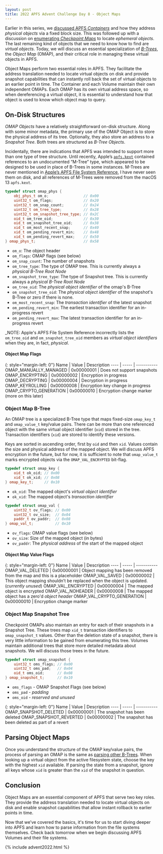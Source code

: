 ```yaml
---
layout: post
title: 2022 APFS Advent Challenge Day 8 - Object Maps
---
```


Earlier in this series, we [discussed APFS _Containers_](/post/2022/12/05/APFS-Containers) and how they address _physical objects_ via a fixed block size. This was followed up with a discussion on [enumerating _Checkpoint Maps_](/post/2022/12/07/APFS-Checkpoint-Maps) to locate _ephemeral objects_. The last remaining kind of objects that we need to know how to find are _virtual objects_. Today, we will discuss an essential specialization of [_B-Trees_](/post/2022/12/08/APFS-BTrees), the _Object Map_ (OMAP), and their critical role in managing these virtual objects in APFS.

Object Maps perform two essential roles in APFS.  They facilitate the address translation needed to locate virtual objects on disk and provide snapshot capabilities that can instantly roll back the set of virtual objects to an earlier point in time.   The Container and each Volume maintain their own independent OMAPs.  Each OMAP has its own virtual address space, so when dereferencing a virtual object, it is essential to understand how that object is used to know which object map to query.

## On-Disk Structures

_OMAP Objects_ have a relatively straightforward on-disk structure. Along with some minor metadata, the primary use of the OMAP Object is to store the physical address of its tree. Optionally, they also store an address to a _Snapshot Tree_.  Both trees are structured as _B-Tree Objects_.

Incidentally, there are indications that APFS was intended to support more than one type of tree structure. Until recently, Apple’s [`apfs.kext`](https://en.wikipedia.org/wiki/Loadable_kernel_module) contained references to an undocumented “M-Tree” type, which appeared to be designed to be used in place of B-Trees in some instances. M-Trees are never mentioned in [Apple’s APFS File System Reference](https://developer.apple.com/support/downloads/Apple-File-System-Reference.pdf), I have never seen them on disk, and all references of M-Trees were removed from the macOS 13 `apfs.kext`.


```cpp
typedef struct omap_phys {
    obj_phys_t om_o;                // 0x00
    uint32_t om_flags;              // 0x20
    uint32_t om_snap_count;         // 0x24
    uint32_t om_tree_type;          // 0x28
    uint32_t om_snapshot_tree_type; // 0x2C
    oid_t om_tree_oid;              // 0x30
    oid_t om_snapshot_tree_oid;     // 0x38
    xid_t om_most_recent_snap;      // 0x40
    xid_t om_pending_revert_min;    // 0x48
    xid_t om_pending_revert_max;    // 0x50
} omap_phys_t;                      // 0x58
```
- `om_o`: The object header
- `om_flags`: OMAP flags (see below)
- `om_snap_count`: The number of snapshots
- `om_tree_type`: The type of OMAP tree.  This is currently always a _physical_ _B-Tree Root Node_
- `om_snapshot_tree_type`: The type of Snapshot tree.  This is currently always a _physical_ _B-Tree Root Node_
- `om_tree_oid`: The _physical object identifier_ of the omap's B-Tree
- `om_snapshot_tree_oid`: The _physical object identifier_ of the snapshot's B-Tree or zero if there is none.
- `om_most_recent_snap`: The _transaction identifier_ of the latest snapshot
- `om_pending_revert_min`: The earliest transaction identifier for an in-progress revert
- `om_pending_revert_max`: The latest transaction identifier for an in-progress revert

_NOTE: Apple's APFS File System Reference incorrectly lists the `om_tree_oid` and `om_snapshot_tree_oid` members as _virtual object identifiers_ when they are, in fact, _physical_.


#### Object Map Flags

{: style="margin-left: 0"}
Name | Value | Description
---- | ----- | -----------
OMAP_MANUALLY_MANAGED | 0x00000001 | Does not support snapshots
OMAP_ENCRYPTING | 0x00000002 | Encryption in progress
OMAP_DECRYPTING | 0x00000004 | Decryption in progress
OMAP_KEYROLLING | 0x00000008 | Encryption key change in progress
OMAP_CRYPTO_GENERATION | 0x00000010 | Encryption change marker (more on this later)

### Object Map B-Tree

An OMAP tree is a specialized B-Tree type that maps fixed-size `omap_key_t` and `omap_value_t` key/value pairs.  There can be more than one referenced object with the same virtual object identifier (`oid`) stored in the tree.  Transaction identifiers (`xid`) are stored to identify these versions.  

Keys are sorted in ascending order, first by `oid` and then `xid`.  Values contain the size and physical address of the mapped object.  We will discuss APFS encryption in the future, but for now, it is sufficient to note that `omap_value_t` marks encrypted objects via the `OMAP_VAL_ENCRYPTED` bit-flag.

```cpp
typedef struct omap_key {
    oid_t ok_oid; // 0x00
    xid_t ok_xid; // 0x08
} omap_key_t;     // 0x10
```
- `ok_oid`: The mapped object's _virtual object identifier_
- `ok_xid`: The mapped object's _transaction identifier_

```cpp
typedef struct omap_val {
    uint32_t ov_flags; // 0x00
    uint32_t ov_size;  // 0x04
    paddr_t ov_paddr;  // 0x08
} omap_val_t;          // 0x10
```
- `ov_flags`: OMAP value flags (see below)
- `ov_size`: Size of the mapped object (in bytes)
- `ov_paddr`: The _physical address_ of the start of the mapped object

#### Object Map Value Flags

{: style="margin-left: 0"}
Name | Value | Description
---- | ----- | -----------
OMAP_VAL_DELETED | 0x00000001 | Object mapping has been removed from the map and this is a placeholder
OMAP_VAL_SAVED | 0x00000002 | This object mapping shouldnʼt be replaced when the object is updated. (_currently unused_)
OMAP_VAL_ENCRYPTED | 0x00000004 | The mapped object is encrypted
OMAP_VAL_NOHEADER | 0x00000008 | The mapped object has a zero'd _object header_
OMAP_VAL_CRYPTO_GENERATION | 0x00000010 | Encryption change marker

### Object Map Snapshot Tree

Checkpoint OMAPs also maintain an entry for each of their snapshots in a Snapshot Tree.  These trees map `xid_t` transaction identifiers to `omap_snapshot_t` values.  Other than the deletion state of a snapshot, there is very little information to be gained from enumerating this tree.  Volumes maintain additional trees that store more detailed metadata about snapshots.  We will discuss those trees in the future.

```cpp
typedef struct omap_snapshot {
    uint32_t oms_flags; // 0x00
    uint32_t oms_pad;   // 0x04
    oid_t oms_oid;      // 0x08
} omap_snapshot_t;      // 0x10
```
- `oms_flags` - OMAP Snapshot Flags (see below)
- `oms_pad` - _padding_
- `oms_oid` - _reserved and unused_

{: style="margin-left: 0"}
Name | Value | Description
---- | ----- | -----------
OMAP_SNAPSHOT_DELETED | 0x00000001 | The snapshot has been deleted
OMAP_SNAPSHOT_REVERTED | 0x00000002 | The snapshot has been deleted as part of a revert

## Parsing Object Maps

Once you understand the structure of the OMAP key/value pairs, the process of parsing an OMAP is the same as [parsing other B-Trees](/post/2022/12/09/APFS-BTrees-2).  When looking up a virtual object from the active filesystem state, choose the key with the highest `xid` available.  If parsing the state from a snapshot, ignore all keys whose `xid` is greater than the `xid` of the snapshot in question.

## Conclusion

Object Maps are an essential component of APFS that serve two key roles. They provide the address translation needed to locate virtual objects on disk and enable snapshot capabilities that allow instant rollback to earlier points in time.

Now that we’ve covered the basics, it's time for us to start diving deeper into APFS and learn how to parse information from the file systems themselves. Check back tomorrow when we begin discussing APFS Volumes and their file systems.



{% include advent2022.html %}